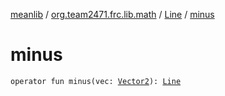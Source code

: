 [meanlib](../../index.md) / [org.team2471.frc.lib.math](../index.md) / [Line](index.md) / [minus](./minus.md)

# minus

`operator fun minus(vec: `[`Vector2`](../-vector2/index.md)`): `[`Line`](index.md)